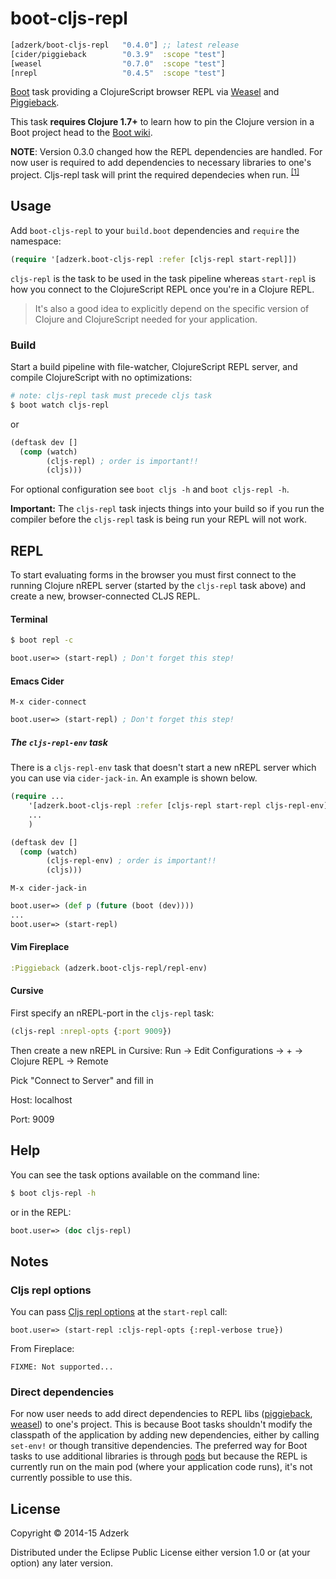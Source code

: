 # boot-cljs-repl

```clojure
[adzerk/boot-cljs-repl   "0.4.0"] ;; latest release
[cider/piggieback        "0.3.9"  :scope "test"]
[weasel                  "0.7.0"  :scope "test"]
[nrepl                   "0.4.5"  :scope "test"]
```

[Boot] task providing a ClojureScript browser REPL via [Weasel] and [Piggieback].

This task **requires Clojure 1.7+** to learn how to pin the Clojure version in a Boot project
head to the [Boot wiki](https://github.com/boot-clj/boot/wiki/Setting-Clojure-version).

**NOTE**: Version 0.3.0 changed how the REPL dependencies are handled. For now user is required to add dependencies to necessary libraries to one's project. Cljs-repl task will print the required dependecies when run. <sup><a href="#direct_dependencies">[1]</a></sup>

## Usage

Add `boot-cljs-repl` to your `build.boot` dependencies and `require` the
namespace:

```clj
(require '[adzerk.boot-cljs-repl :refer [cljs-repl start-repl]])
```

`cljs-repl` is the task to be used in the task pipeline whereas `start-repl`
is how you connect to the ClojureScript REPL once you're in a Clojure REPL.

> It's also a good idea to explicitly depend on the specific version of Clojure
> and ClojureScript needed for your application.

### Build

Start a build pipeline with file-watcher, ClojureScript REPL server, and
compile ClojureScript with no optimizations:

```bash
# note: cljs-repl task must precede cljs task
$ boot watch cljs-repl
```
or
```clojure
(deftask dev []
  (comp (watch)
        (cljs-repl) ; order is important!!
        (cljs)))
```

For optional configuration see `boot cljs -h` and `boot cljs-repl -h`.

**Important:** The `cljs-repl` task injects things into your build so
if you run the compiler before the `cljs-repl` task is being run your
REPL will not work.

## REPL

To start evaluating forms in the browser you must first connect to the running
Clojure nREPL server (started by the `cljs-repl` task above) and create a new,
browser-connected CLJS REPL.

#### Terminal

```bash
$ boot repl -c
```

```clj
boot.user=> (start-repl) ; Don't forget this step!
```

#### Emacs Cider

```
M-x cider-connect
```

```clj
boot.user=> (start-repl) ; Don't forget this step!
```

##### The `cljs-repl-env` task

There is a `cljs-repl-env` task that doesn't start a new nREPL server which you can use via `cider-jack-in`. An example is shown below.


```clojure
(require ...
    '[adzerk.boot-cljs-repl :refer [cljs-repl start-repl cljs-repl-env]]
    ...
    )

(deftask dev []
  (comp (watch)
        (cljs-repl-env) ; order is important!!
        (cljs)))
```

```
M-x cider-jack-in
```

```clojure
boot.user=> (def p (future (boot (dev))))
...
boot.user=> (start-repl)
```

####  Vim Fireplace

```clj
:Piggieback (adzerk.boot-cljs-repl/repl-env)
```

#### Cursive

First specify an nREPL-port in the `cljs-repl` task:

```clj
(cljs-repl :nrepl-opts {:port 9009})
```

Then create a new nREPL in Cursive: Run -> Edit Configurations -> + -> Clojure REPL -> Remote

Pick "Connect to Server" and fill in

Host: localhost

Port: 9009

## Help

You can see the task options available on the command line:

```bash
$ boot cljs-repl -h
```

or in the REPL:

```clj
boot.user=> (doc cljs-repl)
```

## Notes

### Cljs repl options

You can pass [Cljs repl options](https://clojurescript.org/reference/repl-options)
at the `start-repl` call:

```
boot.user=> (start-repl :cljs-repl-opts {:repl-verbose true})
```

From Fireplace:

```
FIXME: Not supported...
```

### Direct dependencies

For now user needs to add direct dependencies to REPL libs ([piggieback], [weasel])
to one's project. This is because Boot tasks shouldn't modify the classpath of the
application by adding new dependencies, either by calling `set-env!` or though
transitive dependencies. The preferred way for Boot tasks to use additional libraries
is through [pods](https://github.com/boot-clj/boot/wiki/Pods) but because the REPL
is currently run on the main pod (where your application code runs), it's not
currently possible to use this.

## License

Copyright © 2014-15 Adzerk

Distributed under the Eclipse Public License either version 1.0 or (at
your option) any later version.

[2]: http://clojars.org/adzerk/boot-cljs-repl/latest-version.svg?cache=4
[3]: http://clojars.org/adzerk/boot-cljs-repl
[Boot]: https://github.com/boot-clj/boot
[Cider]: https://github.com/clojure-emacs/cider
[Weasel]: https://github.com/tomjakubowski/weasel
[piggieback]: https://github.com/nrepl/piggieback
